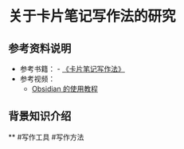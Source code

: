 # 关于卡片笔记写作法的研究

## 参考资料说明

- 参考书籍：
		- [《卡片笔记写作法》](https://book.douban.com/subject/35503571/)
- 参考视频：
	- [Obsidian 的使用教程](https://www.bilibili.com/video/BV1H44y1n71k/)

## 背景知识介绍

**
#写作工具 #写作方法
